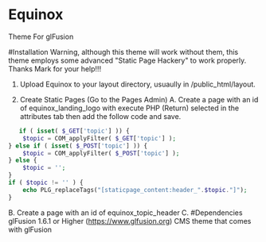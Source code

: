 # Equinox 
Theme For glFusion

#Installation
Warning, although this theme will work without them, this theme employs some advanced "Static Page Hackery" to work properly.
Thanks Mark for your help!!!

1. Upload Equinox to your layout directory, usuaully in /public_html/layout.

2. Create Static Pages (Go to the Pages Admin)
   A. Create a page with an id of equinox_landing_logo with execute PHP (Return) selected in the attributes tab then add the follow code and save. 
```php   
   if ( isset( $_GET['topic'] )) {
    $topic = COM_applyFilter( $_GET['topic'] );
} else if ( isset( $_POST['topic'] )) {
    $topic = COM_applyFilter( $_POST['topic'] );
} else {
    $topic = '';
}
if ( $topic != '' ) {
    echo PLG_replaceTags("[staticpage_content:header_".$topic."]");
}
```  

   B. Create a page with an id of equinox_topic_header
   C. 
#Dependencies
glFusion 1.6.1 or Higher (https://www.glfusion.org)
CMS theme that comes with glFusion
